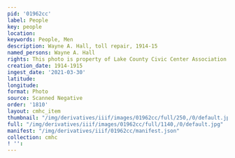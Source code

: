 ```yaml
---
pid: '01962cc'
label: People
key: people
location: 
keywords: People, Men
description: Wayne A. Hall, toll repair, 1914-15
named_persons: Wayne A. Hall
rights: This photo is property of Lake County Civic Center Association.
creation_date: 1914-1915
ingest_date: '2021-03-30'
latitude: 
longitude: 
format: Photo
source: Scanned Negative
order: '1810'
layout: cmhc_item
thumbnail: "/img/derivatives/iiif/images/01962cc/full/250,/0/default.jpg"
full: "/img/derivatives/iiif/images/01962cc/full/1140,/0/default.jpg"
manifest: "/img/derivatives/iiif/01962cc/manifest.json"
collection: cmhc
! '': 
---
```


